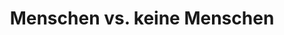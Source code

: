 ---
moduleTitle: Instruktionale Videos
unitTitle: Zusammenfassung
title: Menschen vs. keine Menschen
module: 7
unit: 4
subunit: 0
type: video
---